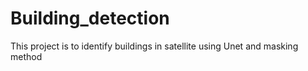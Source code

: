 # Building_detection
This project is to identify buildings in satellite using Unet and masking method
